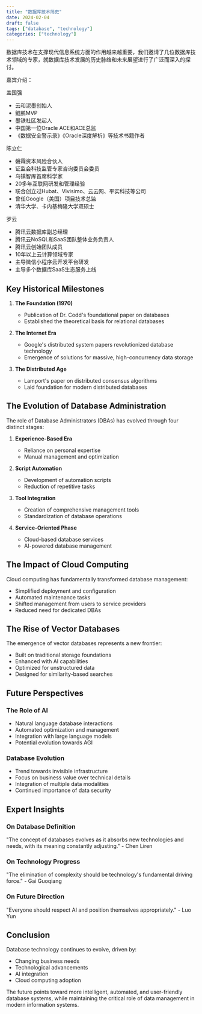 ```yaml
---
title: "数据库技术简史"
date: 2024-02-04
draft: false
tags: ["database", "technology"]
categories: ["technology"]
---
```


数据库技术在支撑现代信息系统方面的作用越来越重要，我们邀请了几位数据库技术领域的专家，就数据库技术发展的历史脉络和未来展望进行了广泛而深入的探讨。

嘉宾介绍：

盖国强
- 云和泥墨创始人
- 鲲鹏MVP
- 墨铁社区发起人
- 中国第一位Oracle ACE和ACE总监
- 《数据安全警示录》《Oracle深度解析》等技术书籍作者

陈立仁
- 磐霖资本风险合伙人
- 证监会科技监管专家咨询委员会委员
- 乌镇智库首席科学家
- 20多年互联网研发和管理经验
- 联合创立过Hubat、Vivisimo、云云网、平实科技等公司
- 曾任Google（美国）项目技术总监
- 清华大学、卡内基梅隆大学双硕士

罗云
- 腾讯云数据库副总经理
- 腾讯云NoSQL和SaaS团队整体业务负责人
- 腾讯云创始团队成员
- 10年以上云计算领域专家
- 主导微信小程序云开发平台研发
- 主导多个数据库SaaS生态服务上线

## Key Historical Milestones

1. **The Foundation (1970)**
   - Publication of Dr. Codd's foundational paper on databases
   - Established the theoretical basis for relational databases

2. **The Internet Era**
   - Google's distributed system papers revolutionized database technology
   - Emergence of solutions for massive, high-concurrency data storage

3. **The Distributed Age**
   - Lamport's paper on distributed consensus algorithms
   - Laid foundation for modern distributed databases

## The Evolution of Database Administration

The role of Database Administrators (DBAs) has evolved through four distinct stages:

1. **Experience-Based Era**
   - Reliance on personal expertise
   - Manual management and optimization

2. **Script Automation**
   - Development of automation scripts
   - Reduction of repetitive tasks

3. **Tool Integration**
   - Creation of comprehensive management tools
   - Standardization of database operations

4. **Service-Oriented Phase**
   - Cloud-based database services
   - AI-powered database management

## The Impact of Cloud Computing

Cloud computing has fundamentally transformed database management:
- Simplified deployment and configuration
- Automated maintenance tasks
- Shifted management from users to service providers
- Reduced need for dedicated DBAs

## The Rise of Vector Databases

The emergence of vector databases represents a new frontier:
- Built on traditional storage foundations
- Enhanced with AI capabilities
- Optimized for unstructured data
- Designed for similarity-based searches

## Future Perspectives

### The Role of AI
- Natural language database interactions
- Automated optimization and management
- Integration with large language models
- Potential evolution towards AGI

### Database Evolution
- Trend towards invisible infrastructure
- Focus on business value over technical details
- Integration of multiple data modalities
- Continued importance of data security

## Expert Insights

### On Database Definition
"The concept of databases evolves as it absorbs new technologies and needs, with its meaning constantly adjusting." - Chen Liren

### On Technology Progress
"The elimination of complexity should be technology's fundamental driving force." - Gai Guoqiang

### On Future Direction
"Everyone should respect AI and position themselves appropriately." - Luo Yun

## Conclusion

Database technology continues to evolve, driven by:
- Changing business needs
- Technological advancements
- AI integration
- Cloud computing adoption

The future points toward more intelligent, automated, and user-friendly database systems, while maintaining the critical role of data management in modern information systems. 